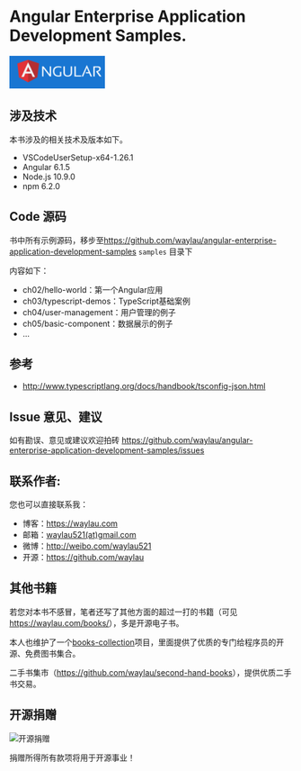 # Angular Enterprise Application Development Samples.

![](images/angular-logo.png)


## 涉及技术

本书涉及的相关技术及版本如下。

* VSCodeUserSetup-x64-1.26.1
* Angular 6.1.5
* Node.js 10.9.0
* npm 6.2.0


## Code 源码

书中所有示例源码，移步至<https://github.com/waylau/angular-enterprise-application-development-samples>  `samples` 目录下

内容如下：

* ch02/hello-world：第一个Angular应用
* ch03/typescript-demos：TypeScript基础案例
* ch04/user-management：用户管理的例子
* ch05/basic-component：数据展示的例子
* ...

## 参考

* http://www.typescriptlang.org/docs/handbook/tsconfig-json.html

## Issue 意见、建议

如有勘误、意见或建议欢迎拍砖 <https://github.com/waylau/angular-enterprise-application-development-samples/issues>

## 联系作者:

您也可以直接联系我：

* 博客：https://waylau.com
* 邮箱：[waylau521(at)gmail.com](mailto:waylau521@gmail.com)
* 微博：http://weibo.com/waylau521
* 开源：https://github.com/waylau


## 其他书籍

若您对本书不感冒，笔者还写了其他方面的超过一打的书籍（可见<https://waylau.com/books/>），多是开源电子书。

本人也维护了一个[books-collection](https://github.com/waylau/books-collection)项目，里面提供了优质的专门给程序员的开源、免费图书集合。

二手书集市（<https://github.com/waylau/second-hand-books>），提供优质二手书交易。

## 开源捐赠


![开源捐赠](https://waylau.com/images/showmethemoney-sm.jpg)

捐赠所得所有款项将用于开源事业！